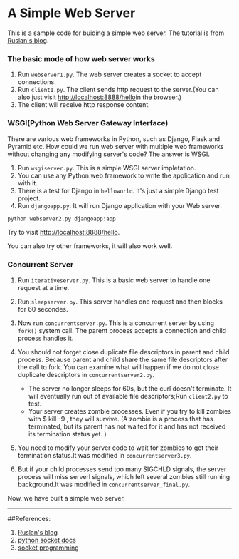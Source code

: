 # A Simple Web Server
This is a sample code for buiding a simple web server. The tutorial is from [Ruslan's blog][1].


### The basic mode of how web server works

1. Run `webserver1.py`. The web server creates a socket to accept connections.
2. Run `client1.py`. The client sends http request to the server.(You can also just visit [http://localhost:8888/hello][2]in the browser.)
3. The client will receive http response content.

### WSGI(Python Web Server Gateway Interface)
There are various web frameworks in Python, such as Django, Flask and Pyramid etc. How could we run web server with multiple web frameworks without changing any modifying server's code? The answer is WSGI.

1. Run `wsgiserver.py`. This is a simple WSGI server impletation.
2. You can use any Python web framework to write the application and run with it.
3. There is a test for Django in `helloworld`. It's just a simple Django test project.
4. Run `djangoapp.py`. It will run Django application with your Web server. 
```python
python webserver2.py djangoapp:app
```
Try to visit [http://localhost:8888/hello][3].

You can also try other frameworks, it will also work well.

### Concurrent Server
1. Run `iterativeserver.py`. This is a basic web server to handle one request at a time.
2. Run `sleepserver.py`. This server handles one request and then blocks for 60 secondes.
3. Now run `concurrentserver.py`. This is a concurrent server by using `fork()` system call. The parent process accepts a connection and child process handles it.
4. You should not forget close duplicate file descriptors in parent and child process. Because parent and child share the same file descriptors after the call to fork. You can examine what will happen if we do not close duplicate descriptors in `concurrentserver2.py`.
    - The server no longer sleeps for 60s, but the curl doesn't terminate. It will eventually run out of available file descriptors;Run `client2.py` to test. 
    - Your server creates zombie processes. Even if you try to kill zombies with $ kill -9 , they will survive. (A zombie is a process that has terminated, but its parent has not waited for it and has not received its termination status yet. )

5. You need to modify your server code to wait for zombies to get their termination status.It was modified in `concurrentserver3.py`.
6. But if your child processes send too many SIGCHLD signals, the server process will miss serverl signals, which left several zombies still running background.It was modified in `concurrentserver_final.py`.

Now, we have built a simple web server.

---
##References:
1. [Ruslan's blog][4]
2. [python socket docs][5]
3. [socket programming][6]


  


  [1]: http://ruslanspivak.com/lsbaws-part1/
  [2]: http://localhost:8888/hello
  [3]: http://localhost:8888/hello
  [4]: http://ruslanspivak.com/lsbaws-part1/
  [5]: https://docs.python.org/2/library/socket.html#socket.error
  [6]: https://docs.python.org/2/howto/sockets.html
